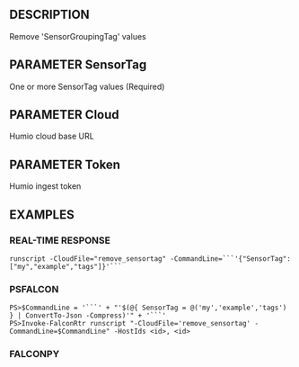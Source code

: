 ## DESCRIPTION
Remove 'SensorGroupingTag' values

## PARAMETER SensorTag
One or more SensorTag values (Required)

## PARAMETER Cloud
Humio cloud base URL

## PARAMETER Token
Humio ingest token

## EXAMPLES

### REAL-TIME RESPONSE
```
runscript -CloudFile="remove_sensortag" -CommandLine=```'{"SensorTag":["my","example","tags"]}'```
```
### PSFALCON
```
PS>$CommandLine = '```' + "'$(@{ SensorTag = @('my','example','tags') } | ConvertTo-Json -Compress)'" + '```'
PS>Invoke-FalconRtr runscript "-CloudFile='remove_sensortag' -CommandLine=$CommandLine" -HostIds <id>, <id>
```
### FALCONPY
